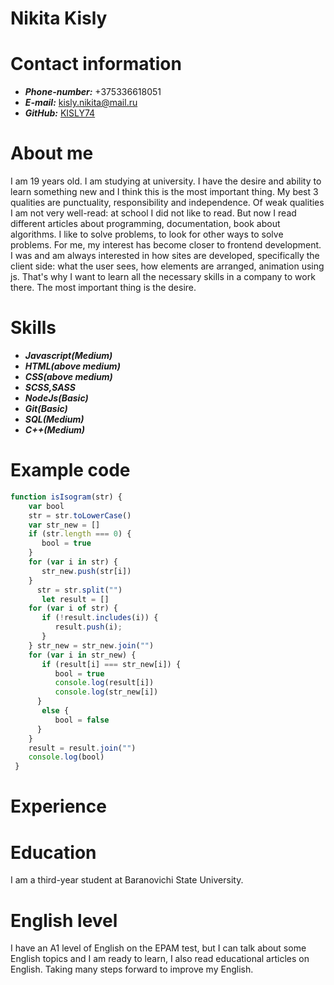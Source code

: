# Nikita Kisly
# Contact information
* **_Phone-number:_** +375336618051
* **_E-mail:_** kisly.nikita@mail.ru
* **_GitHub:_** [KISLY74](https://github.com/KISLY74)

# About me
I am 19 years old. I am studying at university. I have the desire and ability to learn something new and I think this is the most important thing. My best 3 qualities are punctuality, responsibility and independence. Of weak qualities I am not very well-read: at school I did not like to read. But now I read different articles about programming, documentation, book about algorithms. I like to solve problems, to look for other ways to solve problems. For me, my interest has become closer to frontend development. I was and am always interested in how sites are developed, specifically the client side: what the user sees, how elements are arranged, animation using js. That's why I want to learn all the necessary skills in a company to work there. The most important thing is the desire.

# Skills
* **_Javascript(Medium)_** 
* **_HTML(above medium)_**
* **_CSS(above medium)_**
* **_SCSS,SASS_**
* **_NodeJs(Basic)_**
* **_Git(Basic)_**
* **_SQL(Medium)_**
* **_C++(Medium)_**

# Example code
```javascript
function isIsogram(str) {
    var bool
    str = str.toLowerCase()
    var str_new = []
    if (str.length === 0) {
       bool = true
    }
    for (var i in str) {
       str_new.push(str[i])
    }
      str = str.split("")
       let result = []
    for (var i of str) {
       if (!result.includes(i)) {
          result.push(i);
       }
    } str_new = str_new.join("")
    for (var i in str_new) {
       if (result[i] === str_new[i]) {
          bool = true
          console.log(result[i])
          console.log(str_new[i])
      }
       else {
          bool = false
      }
    }
    result = result.join("")
    console.log(bool)
 }
 ```

# Experience

# Education
I am a third-year student at Baranovichi State University.

# English level 
I have an A1 level of English on the EPAM test, but I can talk about some English topics and I am ready to learn, I also read educational articles on English. Taking many steps forward to improve my English. 

